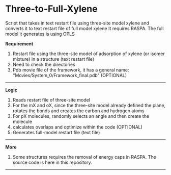 # Three-to-Full-Xylene
Script that takes in text restart file using three-site model xylene and converts it to text restart file of full model xylene
It requires RASPA.
The full model it generates is using OPLS

**Requirement**
1. Restart file using the three-site model of adsorption of xylene (or isomer mixture) in a structure (text restart file)
2. Need to check the directories
3. Pdb movie file of the framework, it has a general name: "Movies/System_0/Framework_final.pdb" (OPTIONAL)
********************************************************************************************************************************************
**Logic**
1. Reads restart file of three-site model
2. For the mX and oX, since the three-site model already defined the plane, rotates the bonds and creates the carbon and hydrogen atoms
3. For pX molecules, randomly selects an angle and then create the molecule
4. calculates overlaps and optimize within the code (OPTIONAL)
5. Generates full-model restart file (text file)
******************************************************************************************************************************************
**More**
1. Some structures requires the removal of energy caps in RASPA. The source code is here in this repository.
*******************************************************************************************************************************************

